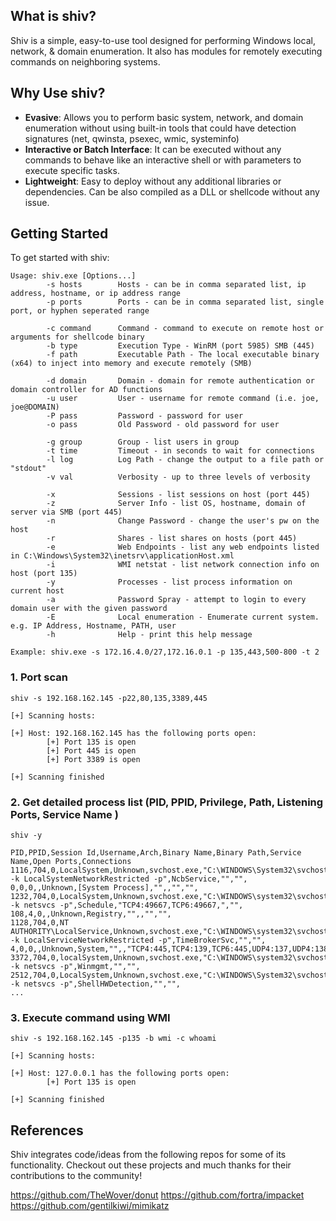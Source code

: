 ## What is shiv?

Shiv is a simple, easy-to-use tool designed for performing Windows local, network, & domain enumeration. It also has modules for remotely executing commands on neighboring systems.

## Why Use shiv?

- **Evasive**: Allows you to perform basic system, network, and domain enumeration without using built-in tools that could have detection signatures (net, qwinsta, psexec, wmic, systeminfo)
- **Interactive or Batch Interface**: It can be executed without any commands to behave like an interactive shell or with parameters to execute specific tasks.
- **Lightweight**: Easy to deploy without any additional libraries or dependencies. Can be also compiled as a DLL or shellcode without any issue.

## Getting Started

To get started with shiv:

```
Usage: shiv.exe [Options...]
        -s hosts        Hosts - can be in comma separated list, ip address, hostname, or ip address range
        -p ports        Ports - can be in comma separated list, single port, or hyphen seperated range

        -c command      Command - command to execute on remote host or arguments for shellcode binary
        -b type         Execution Type - WinRM (port 5985) SMB (445)
        -f path         Executable Path - The local executable binary (x64) to inject into memory and execute remotely (SMB)

        -d domain       Domain - domain for remote authentication or domain controller for AD functions
        -u user         User - username for remote command (i.e. joe, joe@DOMAIN)
        -P pass         Password - password for user
        -o pass         Old Password - old password for user

        -g group        Group - list users in group
        -t time         Timeout - in seconds to wait for connections
        -l log          Log Path - change the output to a file path or "stdout"
        -v val          Verbosity - up to three levels of verbosity

        -x              Sessions - list sessions on host (port 445)
        -z              Server Info - list OS, hostname, domain of server via SMB (port 445)
        -n              Change Password - change the user's pw on the host
        -r              Shares - list shares on hosts (port 445)
        -e              Web Endpoints - list any web endpoints listed in C:\Windows\System32\inetsrv\applicationHost.xml
        -i              WMI netstat - list network connection info on host (port 135)
        -y              Processes - list process information on current host
        -a              Password Spray - attempt to login to every domain user with the given password
        -E              Local enumeration - Enumerate current system. e.g. IP Address, Hostname, PATH, user
        -h              Help - print this help message

Example: shiv.exe -s 172.16.4.0/27,172.16.0.1 -p 135,443,500-800 -t 2
```

### 1. Port scan

```
shiv -s 192.168.162.145 -p22,80,135,3389,445
```
```
[+] Scanning hosts:

[+] Host: 192.168.162.145 has the following ports open:
        [+] Port 135 is open
        [+] Port 445 is open
        [+] Port 3389 is open

[+] Scanning finished
```

### 2. Get detailed process list (PID, PPID, Privilege, Path, Listening Ports, Service Name )

```
shiv -y
```
```
PID,PPID,Session Id,Username,Arch,Binary Name,Binary Path,Service Name,Open Ports,Connections
1116,704,0,LocalSystem,Unknown,svchost.exe,"C:\WINDOWS\System32\svchost.exe -k LocalSystemNetworkRestricted -p",NcbService,"","",
0,0,0,,Unknown,[System Process],"",,"","",
1232,704,0,LocalSystem,Unknown,svchost.exe,"C:\WINDOWS\system32\svchost.exe -k netsvcs -p",Schedule,"TCP4:49667,TCP6:49667,","",
108,4,0,,Unknown,Registry,"",,"","",
1128,704,0,NT AUTHORITY\LocalService,Unknown,svchost.exe,"C:\WINDOWS\system32\svchost.exe -k LocalServiceNetworkRestricted -p",TimeBrokerSvc,"","",
4,0,0,,Unknown,System,"",,"TCP4:445,TCP4:139,TCP6:445,UDP4:137,UDP4:138,","",
3372,704,0,localSystem,Unknown,svchost.exe,"C:\WINDOWS\system32\svchost.exe -k netsvcs -p",Winmgmt,"","",
2512,704,0,LocalSystem,Unknown,svchost.exe,"C:\WINDOWS\System32\svchost.exe -k netsvcs -p",ShellHWDetection,"","", 
...
```

### 3. Execute command using WMI

```
shiv -s 192.168.162.145 -p135 -b wmi -c whoami
```
```
[+] Scanning hosts:

[+] Host: 127.0.0.1 has the following ports open:
        [+] Port 135 is open

[+] Scanning finished
```

## References

Shiv integrates code/ideas from the following repos for some of its functionality. Checkout out these projects and much thanks for their contributions to the community!

https://github.com/TheWover/donut
https://github.com/fortra/impacket
https://github.com/gentilkiwi/mimikatz
